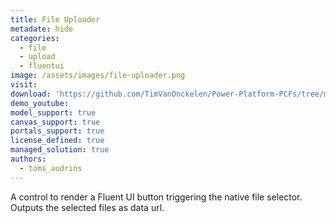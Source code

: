 ```yaml
---
title: File Uploader
metadate: hide
categories:
  - file
  - upload
  - fluentui
image: /assets/images/file-uploader.png
visit: 
download: 'https://github.com/TimVanOnckelen/Power-Platform-PCFs/tree/main/fileUploader'
demo_youtube: 
model_support: true
canvas_support: true
portals_support: true
license_defined: true
managed_solution: true
authors:
  - toms_audrins
---
```

A control to render a Fluent UI button triggering the native file selector. Outputs the selected files as data url.
